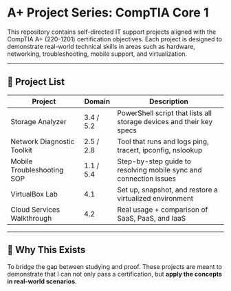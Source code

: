 # A+ Project Series: CompTIA Core 1

This repository contains self-directed IT support projects aligned with the CompTIA A+ (220-1201) certification objectives. Each project is designed to demonstrate real-world technical skills in areas such as hardware, networking, troubleshooting, mobile support, and virtualization.

---

## 🔧 Project List

| Project | Domain | Description |
|--------|--------|-------------|
| Storage Analyzer | 3.4 / 5.2 | PowerShell script that lists all storage devices and their key specs |
| Network Diagnostic Toolkit | 2.5 / 2.8 | Tool that runs and logs ping, tracert, ipconfig, nslookup |
| Mobile Troubleshooting SOP | 1.1 / 5.4 | Step-by-step guide to resolving mobile sync and connection issues |
| VirtualBox Lab | 4.1 | Set up, snapshot, and restore a virtualized environment |
| Cloud Services Walkthrough | 4.2 | Real usage + comparison of SaaS, PaaS, and IaaS |

---

## 🧠 Why This Exists

To bridge the gap between studying and proof. These projects are meant to demonstrate that I can not only pass a certification, but **apply the concepts in real-world scenarios.**

